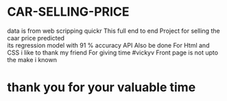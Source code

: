 # CAR-SELLING-PRICE
data is from web scripping quickr
This full end to end Project for selling the caar price predicted  
its regression  model  with 91 % accuracy 
API  Also be done 
For Html and CSS i like to thank my friend For giving time #vickyv
Front page is not upto the make i known


# thank you for your valuable time
